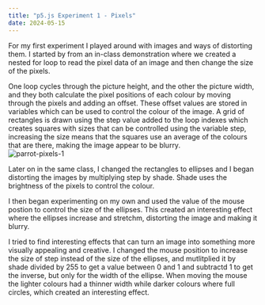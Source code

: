 ```yaml
---
title: "p5.js Experiment 1 - Pixels"
date: 2024-05-15
---
```


For my first experiment I played around with images and ways of distorting them.
I started by from an in-class demonstration where we created a nested for loop to read the pixel data of an image and then change the size of the pixels.

One loop cycles through the picture height, and the other the picture width, and they both calculate the pixel positions of each colour by moving through the pixels and adding an offset. These offset values are stored in variables which can be used to control the colour of the image. A grid of rectangles is drawn using the step value added to the loop indexes which creates squares with sizes that can be controlled using the variable step, increasing the size means that the squares use an average of the colours that are there, making the image appear to be blurry.  
![parrot-pixels-1](parrot.png "Parrot")

Later on in the same class, I changed the rectangles to ellipses and I began distorting the images by multiplying step by shade. Shade uses the brightness of the pixels to control the colour. 


I then began experimenting on my own and used the value of the mouse postion to control the size of the ellipses. This created an interesting effect where the ellipses increase and stretchm, distorting the image and making it blurry.

I tried to find interesting effects that can turn an image into something more visually appealing and creative. I changed the mouse position to increase the size of step instead of the size of the ellipses, and mutlitplied it by shade divided by 255 to get a value between 0 and 1 and subtractd 1 to get the inverse, but only for the width of the ellipse. When moving the mouse the lighter colours had a thinner width while darker colours where full circles, which created an interesting effect.
